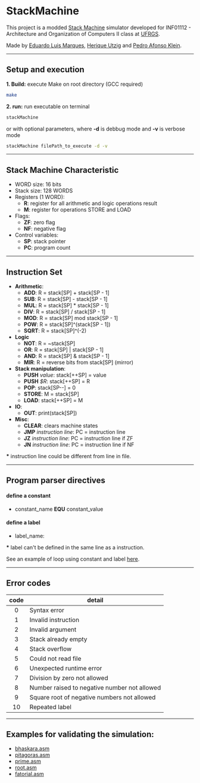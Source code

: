 # StackMachine
This project is a modded [Stack Machine](https://en.wikipedia.org/wiki/Stack_machine) simulator developed for 
INF01112 - Architecture and Organization of Computers II class at [UFRGS](http://www.ufrgs.br/english/home).

Made by [Eduardo Luis Marques](https://github.com/eduardo-marques8), [Herique Utzig](https://github.com/henriqueutzig) and [Pedro Afonso Klein](https://github.com/PedroKlein).

---

## Setup and execution 

**1. Build:** execute Make on root directory (GCC required)
  ```bash
  make
  ```

**2. run:** run executable on terminal
  ```bash
  stackMachine
  ```
  or with optional parameters, where **-d** is debbug mode and **-v** is verbose mode
   ```bash
  stackMachine filePath_to_execute -d -v
  ```
  

---
## Stack Machine Characteristic 

- WORD size: 16 bits
- Stack size: 128 WORDS 
- Registers (1 WORD): 
  - **R**: register for  all arithmetic and logic operations result
  - **M**:  register for operations STORE and LOAD
- Flags: 
    - **ZF**: zero flag
    - **NF**: negative flag
- Control variables:
    - **SP**: stack pointer
    - **PC**: program count

---
## Instruction Set
- **Arithmetic**:
  - **ADD**:  R = stack[SP] + stack[SP - 1]
  - **SUB**: R = stack[SP] - stack[SP - 1]
  - **MUL**: R = stack[SP] * stack[SP - 1]
  - **DIV**: R = stack[SP] / stack[SP - 1]
  - **MOD**: R = stack[SP] mod stack[SP - 1]
  - **POW**: R = stack[SP]^(stack[SP - 1]) 
  - **SQRT**: R = stack[SP]^(-2)
- **Logic**  
  - **NOT**: R = ~stack[SP]
  - **OR**: R = stack[SP] | stack[SP - 1]
  - **AND**: R = stack[SP] & stack[SP - 1]
  - **MIR**: R = reverse bits from stack[SP] (mirror)
- **Stack manipulation**:
  - **PUSH** *value*: stack[++SP] = value
  - **PUSH** *$R*: stack[++SP] = R 
  - **POP**: stack[SP--] = 0
  - **STORE**: M = stack[SP]
  - **LOAD**: stack[++SP] = M
- **IO**:
  - **OUT**: print(stack[SP])
- **Misc**:
  - **CLEAR**: clears machine states
  - **JMP** *instruction line*: PC = instruction line
  - **JZ** *instruction line*: PC = instruction line if ZF
  - **JN** *instruction line*: PC = instruction line if NF
  
 __*__ instruction line could be different from line in file.

---

## Program parser directives
#### define a constant
  - constant_name **EQU** constant_value
#### define a label
- label_name:
  
 __*__ label can't be defined in the same line as a instruction.

 See an example of loop using constant and label [here](apps/loop.asm).


  ---

## Error codes
|  code | detail
|:-:|---|
| 0 |  Syntax error |
| 1 | Invalid instruction  |
| 2 | Invalid argument  |
| 3 | Stack already empty  |
| 4 | Stack overflow  |
| 5 | Could not read file  |
| 6 | Unexpected runtime error  |
| 7 |  Division by zero not allowed |
| 8 | Number raised to negative number not allowed  |
| 9 | Square root of negative numbers not allowed  |
| 10| Repeated label  |

 ---
## Examples for validating the simulation:

- [bhaskara.asm](apps/bhaskara.asm)
- [pitagoras.asm](apps/pitagoras.asm)
- [prime.asm](apps/prime.asm)
- [root.asm](apps/root.asm)
- [fatorial.asm](apps/fatorial.asm)


